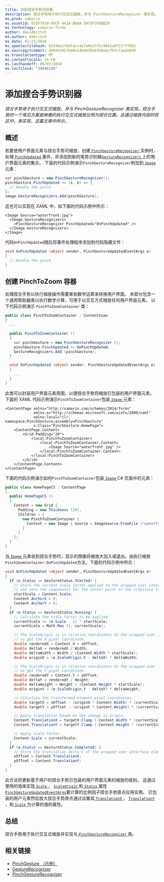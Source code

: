 ```yaml
---
title: 添加捏合手势识别器
description: 捏合手势用于执行交互式缩放，并与 PinchGestureRecognizer 类实现。 捏合手势的一个常见方案是映像的执行交互式缩放比例为捏合位置。 这通过缩放内容的视区中，来实现，这篇文章中所示。
ms.prod: xamarin
ms.assetid: 832F7810-F0CF-441A-B04A-3975F3FB8B29
ms.technology: xamarin-forms
author: davidbritch
ms.author: dabritch
ms.date: 01/21/2016
ms.openlocfilehash: b2348a1f0dfacc4a7a0e37f5c9041a07217ff802
ms.sourcegitcommit: d80d93957040a14b4638a91b0eac797cfaade840
ms.translationtype: MT
ms.contentlocale: zh-CN
ms.lasthandoff: 06/07/2018
ms.locfileid: "34846108"
---
```

# <a name="adding-a-pinch-gesture-recognizer"></a>添加捏合手势识别器

_捏合手势用于执行交互式缩放，并与 PinchGestureRecognizer 类实现。捏合手势的一个常见方案是映像的执行交互式缩放比例为捏合位置。这通过缩放内容的视区中，来实现，这篇文章中所示。_

## <a name="overview"></a>概述

若要使用户界面元素与捏合手势可缩放，创建[ `PinchGestureRecognizer` ](https://developer.xamarin.com/api/type/Xamarin.Forms.PinchGestureRecognizer/)实例时，处理[ `PinchUpdated` ](https://developer.xamarin.com/api/event/Xamarin.Forms.PinchGestureRecognizer.PinchUpdated/)事件，并添加到新的笔势识别器[`GestureRecognizers` ](https://developer.xamarin.com/api/property/Xamarin.Forms.View.GestureRecognizers/)上的用户界面元素的集合。 下面的代码示例演示`PinchGestureRecognizer`附加到[ `Image` ](https://developer.xamarin.com/api/type/Xamarin.Forms.Image/)元素：

```csharp
var pinchGesture = new PinchGestureRecognizer();
pinchGesture.PinchUpdated += (s, e) => {
  // Handle the pinch
};
image.GestureRecognizers.Add(pinchGesture);
```

这也可以实现在 XAML 中，如下面的代码示例中所示：

```xaml
<Image Source="waterfront.jpg">
  <Image.GestureRecognizers>
    <PinchGestureRecognizer PinchUpdated="OnPinchUpdated" />
  </Image.GestureRecognizers>
</Image>
```

代码`OnPinchUpdated`随后将事件处理程序添加到代码隐藏文件：

```csharp
void OnPinchUpdated (object sender, PinchGestureUpdatedEventArgs e)
{
  // Handle the pinch
}
```

## <a name="creating-a-pinchtozoom-container"></a>创建 PinchToZoom 容器

处理捏合手势以执行缩放操作需要某些数学运算来转换用户界面。 本部分包含一个通用帮助器类以执行数学计算，可用于以交互方式缩放任何用户界面元素。 以下代码示例演示 `PinchToZoomContainer` 类：

```csharp
public class PinchToZoomContainer : ContentView
{
  ...

  public PinchToZoomContainer ()
  {
    var pinchGesture = new PinchGestureRecognizer ();
    pinchGesture.PinchUpdated += OnPinchUpdated;
    GestureRecognizers.Add (pinchGesture);
  }

  void OnPinchUpdated (object sender, PinchGestureUpdatedEventArgs e)
  {
    ...
  }
}
```

此类可以封装用户界面元素周围，以便捏合手势将缩放已包装的用户界面元素。 下面的 XAML 代码示例演示`PinchToZoomContainer`包装[ `Image` ](https://developer.xamarin.com/api/type/Xamarin.Forms.Image/)元素：

```xaml
<ContentPage xmlns="http://xamarin.com/schemas/2014/forms"
             xmlns:x="http://schemas.microsoft.com/winfx/2009/xaml"
             xmlns:local="clr-namespace:PinchGesture;assembly=PinchGesture"
             x:Class="PinchGesture.HomePage">
    <ContentPage.Content>
        <Grid Padding="20">
            <local:PinchToZoomContainer>
                <local:PinchToZoomContainer.Content>
                    <Image Source="waterfront.jpg" />
                </local:PinchToZoomContainer.Content>
            </local:PinchToZoomContainer>
        </Grid>
    </ContentPage.Content>
</ContentPage>
```

下面的代码示例演示如何`PinchToZoomContainer`包装[ `Image` ](https://developer.xamarin.com/api/type/Xamarin.Forms.Image/) C# 页面中的元素：

```csharp
public class HomePageCS : ContentPage
{
  public HomePageCS ()
  {
    Content = new Grid {
      Padding = new Thickness (20),
      Children = {
        new PinchToZoomContainer {
          Content = new Image { Source = ImageSource.FromFile ("waterfront.jpg") }
        }
      }
    };
  }
}
```

当[ `Image` ](https://developer.xamarin.com/api/type/Xamarin.Forms.Image/)元素收到捏合手势时，显示的图像将被放大加入或退出。由执行缩放`PinchZoomContainer.OnPinchUpdated`方法，下面的代码示例中所示：

```csharp
void OnPinchUpdated (object sender, PinchGestureUpdatedEventArgs e)
{
  if (e.Status == GestureStatus.Started) {
    // Store the current scale factor applied to the wrapped user interface element,
    // and zero the components for the center point of the translate transform.
    startScale = Content.Scale;
    Content.AnchorX = 0;
    Content.AnchorY = 0;
  }
  if (e.Status == GestureStatus.Running) {
    // Calculate the scale factor to be applied.
    currentScale += (e.Scale - 1) * startScale;
    currentScale = Math.Max (1, currentScale);

    // The ScaleOrigin is in relative coordinates to the wrapped user interface element,
    // so get the X pixel coordinate.
    double renderedX = Content.X + xOffset;
    double deltaX = renderedX / Width;
    double deltaWidth = Width / (Content.Width * startScale);
    double originX = (e.ScaleOrigin.X - deltaX) * deltaWidth;

    // The ScaleOrigin is in relative coordinates to the wrapped user interface element,
    // so get the Y pixel coordinate.
    double renderedY = Content.Y + yOffset;
    double deltaY = renderedY / Height;
    double deltaHeight = Height / (Content.Height * startScale);
    double originY = (e.ScaleOrigin.Y - deltaY) * deltaHeight;

    // Calculate the transformed element pixel coordinates.
    double targetX = xOffset - (originX * Content.Width) * (currentScale - startScale);
    double targetY = yOffset - (originY * Content.Height) * (currentScale - startScale);

    // Apply translation based on the change in origin.
    Content.TranslationX = targetX.Clamp (-Content.Width * (currentScale - 1), 0);
    Content.TranslationY = targetY.Clamp (-Content.Height * (currentScale - 1), 0);

    // Apply scale factor.
    Content.Scale = currentScale;
  }
  if (e.Status == GestureStatus.Completed) {
    // Store the translation delta's of the wrapped user interface element.
    xOffset = Content.TranslationX;
    yOffset = Content.TranslationY;
  }
}
```

此方法将更新基于用户的捏合手势已包装的用户界面元素的缩放的级别。 这通过使用的值来实现[ `Scale` ](https://developer.xamarin.com/api/property/Xamarin.Forms.PinchGestureUpdatedEventArgs.Scale/)， [ `ScaleOrigin` ](https://developer.xamarin.com/api/property/Xamarin.Forms.PinchGestureUpdatedEventArgs.ScaleOrigin/)和[ `Status` ](https://developer.xamarin.com/api/property/Xamarin.Forms.PinchGestureUpdatedEventArgs.Status/)属性[ `PinchGestureUpdatedEventArgs`](https://developer.xamarin.com/api/type/Xamarin.Forms.PinchGestureUpdatedEventArgs/)要计算的比例因子捏合手势原点应用实例。 已包装的用户元素然后放大捏合手势原点通过设置其[ `TranslationX` ](https://developer.xamarin.com/api/property/Xamarin.Forms.VisualElement.TranslationX/)， [ `TranslationY` ](https://developer.xamarin.com/api/property/Xamarin.Forms.VisualElement.TranslationY/)，和[ `Scale` ](https://developer.xamarin.com/api/property/Xamarin.Forms.VisualElement.Scale/)为计算的值的属性。

## <a name="summary"></a>总结

捏合手势用于执行交互式缩放并实现与[ `PinchGestureRecognizer` ](https://developer.xamarin.com/api/type/Xamarin.Forms.PinchGestureRecognizer/)类。


## <a name="related-links"></a>相关链接

- [PinchGesture （示例）](https://developer.xamarin.com/samples/xamarin-forms/WorkingWithGestures/PinchGesture/)
- [GestureRecognizer](https://developer.xamarin.com/api/type/Xamarin.Forms.GestureRecognizer/)
- [PinchGestureRecognizer](https://developer.xamarin.com/api/type/Xamarin.Forms.PinchGestureRecognizer/)
